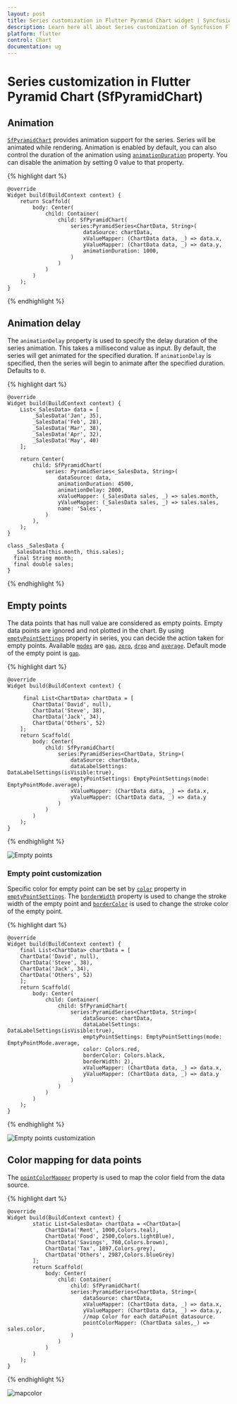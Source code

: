 ```yaml
---
layout: post
title: Series customization in Flutter Pyramid Chart widget | Syncfusion 
description: Learn here all about Series customization of Syncfusion Flutter Pyramid Chart (SfPyramidChart) widget and more.
platform: flutter
control: Chart
documentation: ug
---
```


# Series customization in Flutter Pyramid Chart (SfPyramidChart)

## Animation

[`SfPyramidChart`](https://pub.dev/documentation/syncfusion_flutter_charts/latest/charts/SfPyramidChart-class.html) provides animation support for the series. Series will be animated while rendering. Animation is enabled by default, you can also control the duration of the animation using [`animationDuration`](https://pub.dev/documentation/syncfusion_flutter_charts/latest/charts/PyramidSeries/animationDuration.html) property. You can disable the animation by setting 0 value to that property.

{% highlight dart %} 

    @override
    Widget build(BuildContext context) {
        return Scaffold(
            body: Center(
                child: Container(
                    child: SfPyramidChart(
                        series:PyramidSeries<ChartData, String>(
                            dataSource: chartData,
                            xValueMapper: (ChartData data, _) => data.x,
                            yValueMapper: (ChartData data, _) => data.y,
                            animationDuration: 1000,
                        )
                    )
                )
            )
        );
    }

{% endhighlight %}

## Animation delay
The `animationDelay` property is used to specify the delay duration of the series animation. This takes a millisecond value as input. By default, the series will get animated for the specified duration. If `animationDelay` is specified, then the series will begin to animate after the specified duration. Defaults to `0`.

{% highlight dart %}
    
    @override
    Widget build(BuildContext context) {
        List<_SalesData> data = [
            _SalesData('Jan', 35),
            _SalesData('Feb', 28),
            _SalesData('Mar', 38),
            _SalesData('Apr', 32),
            _SalesData('May', 40)
        ];

        return Center(
            child: SfPyramidChart(
                series: PyramidSeries<_SalesData, String>(
                    dataSource: data,
                    animationDuration: 4500,
                    animationDelay: 2000,
                    xValueMapper: (_SalesData sales, _) => sales.month,
                    yValueMapper: (_SalesData sales, _) => sales.sales,
                    name: 'Sales',
                )
            ),
        );
    }

    class _SalesData {
      _SalesData(this.month, this.sales);
      final String month;
      final double sales;
    }

{% endhighlight %}

## Empty points

The data points that has null value are considered as empty points. Empty data points are ignored and not plotted in the chart. By using [`emptyPointSettings`](https://pub.dev/documentation/syncfusion_flutter_charts/latest/charts/PyramidSeries/emptyPointSettings.html) property in series, you can decide the action taken for empty points. Available [`modes`](https://pub.dev/documentation/syncfusion_flutter_charts/latest/charts/EmptyPointMode-class.html) are [`gap`](https://pub.dev/documentation/syncfusion_flutter_charts/latest/charts/EmptyPointMode-class.html), [`zero`](https://pub.dev/documentation/syncfusion_flutter_charts/latest/charts/EmptyPointMode-class.html), [`drop`](https://pub.dev/documentation/syncfusion_flutter_charts/latest/charts/EmptyPointMode-class.html) and [`average`](https://pub.dev/documentation/syncfusion_flutter_charts/latest/charts/EmptyPointMode-class.html). Default mode of the empty point is [`gap`](https://pub.dev/documentation/syncfusion_flutter_charts/latest/charts/EmptyPointMode-class.html).

{% highlight dart %} 

    @override
    Widget build(BuildContext context) {
        
         final List<ChartData> chartData = [
            ChartData('David', null),
            ChartData('Steve', 38),
            ChartData('Jack', 34),
            ChartData('Others', 52)
        ];
        return Scaffold(
            body: Center(
                child: SfPyramidChart(
                    series:PyramidSeries<ChartData, String>(
                        dataSource: chartData,
                        dataLabelSettings: DataLabelSettings(isVisible:true),
                        emptyPointSettings: EmptyPointSettings(mode: EmptyPointMode.average),
                        xValueMapper: (ChartData data, _) => data.x,
                        yValueMapper: (ChartData data, _) => data.y
                    )
                )
            )
        );
    }

{% endhighlight %}

![Empty points](images/Pyramid-customization/emptyPoints.png)

### Empty point customization

Specific color for empty point can be set by [`color`](https://pub.dev/documentation/syncfusion_flutter_charts/latest/charts/EmptyPointSettings/color.html) property in [`emptyPointSettings`](https://pub.dev/documentation/syncfusion_flutter_charts/latest/charts/PyramidSeries/emptyPointSettings.html). The [`borderWidth`](https://pub.dev/documentation/syncfusion_flutter_charts/latest/charts/EmptyPointSettings/borderWidth.html) property is used to change the stroke width of the empty point and [`borderColor`](https://pub.dev/documentation/syncfusion_flutter_charts/latest/charts/EmptyPointSettings/borderColor.html) is used to change the stroke color of the empty point.

{% highlight dart %} 

    @override
    Widget build(BuildContext context) {
        final List<ChartData> chartData = [
        ChartData('David', null),
        ChartData('Steve', 38),
        ChartData('Jack', 34),
        ChartData('Others', 52)
        ];
        return Scaffold(
            body: Center(
                child: Container(
                    child: SfPyramidChart(
                        series:PyramidSeries<ChartData, String>(
                            dataSource: chartData,
                            dataLabelSettings: DataLabelSettings(isVisible:true),
                            emptyPointSettings: EmptyPointSettings(mode: EmptyPointMode.average,
                            color: Colors.red,
                            borderColor: Colors.black,
                            borderWidth: 2),
                            xValueMapper: (ChartData data, _) => data.x,
                            yValueMapper: (ChartData data, _) => data.y
                        )
                    )
                )
            )
        );
    }

{% endhighlight %}

![Empty points customization](images/Pyramid-customization/emptyPointcustomization.png)

## Color mapping for data points   

The [`pointColorMapper`](https://pub.dev/documentation/syncfusion_flutter_charts/latest/charts/PyramidSeries/pointColorMapper.html) property is used to map the color field from the data source. 

{% highlight dart %} 

    @override
    Widget build(BuildContext context) {
            static List<SalesData> chartData = <ChartData>[
                ChartData('Rent', 1000,Colors.teal),
                ChartData('Food', 2500,Colors.lightBlue),
                ChartData('Savings', 760,Colors.brown),
                ChartData('Tax', 1897,Colors.grey),
                ChartData('Others', 2987,Colors.blueGrey)
            ];
            return Scaffold(
                body: Center(
                    child: Container(
                        child: SfPyramidChart(
                        series:PyramidSeries<ChartData, String>(
                            dataSource: chartData,
                            xValueMapper: (ChartData data, _) => data.x,
                            yValueMapper: (ChartData data, _) => data.y,
                            //map Color for each dataPoint datasource.
                            pointColorMapper: (ChartData sales,_) => sales.color,
                        )
                    )
                )
            )
        );
    }

{% endhighlight %}

![mapcolor](images/Pyramid-customization/color-mapping.png)
